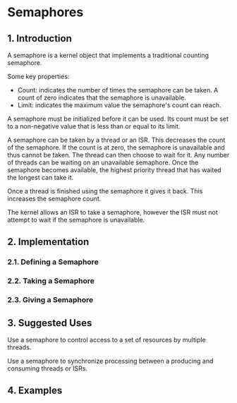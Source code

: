 # Semaphores

## 1. Introduction
A semaphore is a kernel object that implements a traditional counting semaphore.

Some key properties:
- Count: indicates the number of times the semaphore can be taken. A count of zero indicates that the semaphore is unavailable.
- Limit: indicates the maximum value the semaphore's count can reach.

A semaphore must be initialized before it can be used. Its count must be set to a non-negative value that is less than or equal to its limit. 

A semaphore can be taken by a thread or an ISR. This decreases the count of the semaphore. If the count is at zero, the semaphore is unavailable and thus cannot be taken. The thread can then choose to wait for it. Any number of threads can be waiting on an unavailable semaphore. Once the semaphore becomes available, the highest priority thread that has waited the longest can take it. 

Once a thread is finished using the semaphore it gives it back. This increases the semaphore count. 

The kernel allows an ISR to take a semaphore, however the ISR must not attempt to wait if the semaphore is unavailable. 

## 2. Implementation
### 2.1. Defining a Semaphore

### 2.2. Taking a Semaphore

### 2.3. Giving a Semaphore

## 3. Suggested Uses

Use a semaphore to control access to a set of resources by multiple threads. 

Use a semaphore to synchronize processing between a producing and consuming threads or ISRs. 

## 4. Examples

